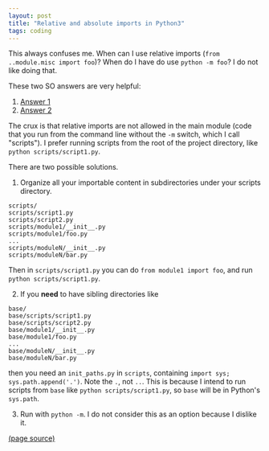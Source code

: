 ```yaml
---
layout: post
title: "Relative and absolute imports in Python3"
tags: coding
---
```


This always confuses me. When can I use relative imports (`from ..module.misc import foo`)?
When do I have do use `python -m foo`? I do not like doing that.

These two SO answers are very helpful:
1. [Answer 1](https://stackoverflow.com/a/43859946/2469613)
2. [Answer 2](https://stackoverflow.com/a/16985066/2469613)

The crux is that relative imports are not allowed in the main module (code that you run from the command line without the `-m` switch, which I call "scripts"). I prefer running scripts from the root of the project directory, like `python scripts/script1.py`.

There are two possible solutions.
1. Organize all your importable content in subdirectories under your scripts directory.
```
scripts/
scripts/script1.py
scripts/script2.py
scripts/module1/__init__.py
scripts/module1/foo.py
...
scripts/moduleN/__init__.py
scripts/moduleN/bar.py
```
Then in `scripts/script1.py` you can do `from module1 import foo`, and run `python scripts/script1.py`.

2. If you **need** to have sibling directories like
```
base/
base/scripts/script1.py
base/scripts/script2.py
base/module1/__init__.py
base/module1/foo.py
...
base/moduleN/__init__.py
base/moduleN/bar.py
```
then you need an `init_paths.py` in `scripts`, containing `import sys; sys.path.append('.')`. Note the `.`, not `..`. This is because I intend to run scripts from `base` like `python scripts/script1.py`, so `base` will be in Python's `sys.path`. 

3. Run with `python -m`. I do not consider this as an option because I dislike it.

[(page source)](https://github.com/samarth-robo/blog/blob/gh-pages/_posts/2020-07-21-rel_abs_imports.md)
